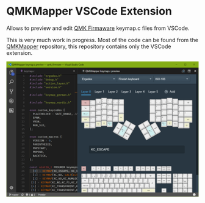 # QMKMapper VSCode Extension

Allows to preview and edit [QMK Firmaware](https://github.com/qmk/qmk_firmware) keymap.c files from VSCode.

This is very much work in progress. Most of the code can be found from the [QMKMapper](https://github.com/Ciantic/qmkmapper) repository, this repository contains only the VSCode extension.

![Screenshot of the QMKMapper in action](/images/preview.png?raw=true "Screenshot of the extension within VSCode")